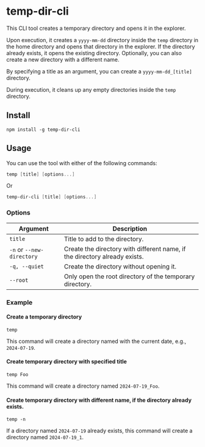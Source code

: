 # temp-dir-cli

This CLI tool creates a temporary directory and opens it in the explorer.

Upon execution, it creates a `yyyy-mm-dd` directory inside the `temp` directory in the home directory and opens that directory in the explorer. If the directory already exists, it opens the existing directory. Optionally, you can also create a new directory with a different name.

By specifying a title as an argument, you can create a `yyyy-mm-dd_[title]` directory.

During execution, it cleans up any empty directories inside the `temp` directory.

## Install

```
npm install -g temp-dir-cli
```

## Usage

You can use the tool with either of the following commands:

```powershell
temp [title] [options...]
```

Or

```powershell
temp-dir-cli [title] [options...]
```

### Options

| Argument                  | Description                                                                |
| ------------------------- | -------------------------------------------------------------------------- |
| `title`                   | Title to add to the directory.                                             |
| `-n` or `--new-directory` | Create the directory with different name, if the directory already exists. |
| `-q, --quiet`             | Create the directory without opening it.                                   |
| `--root`                  | Only open the root directory of the temporary directory.                   |

### Example

#### Create a temporary directory

```
temp
```

This command will create a directory named with the current date, e.g., `2024-07-19`.

#### Create temporary directory with specified title

```
temp Foo
```

This command will create a directory named `2024-07-19_Foo`.

#### Create temporary directory with different name, if the directory already exists.

```
temp -n
```

If a directory named `2024-07-19` already exists, this command will create a directory named `2024-07-19_1`.
